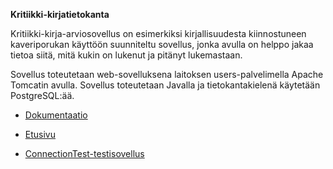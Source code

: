 **Kritiikki-kirjatietokanta**

Kritiikki-kirja-arviosovellus on esimerkiksi kirjallisuudesta kiinnostuneen kaveriporukan käyttöön suunniteltu sovellus, jonka avulla on helppo jakaa tietoa siitä, mitä kukin on lukenut ja pitänyt lukemastaan. 

Sovellus toteutetaan web-sovelluksena laitoksen users-palvelimella Apache Tomcatin avulla. Sovellus toteutetaan Javalla ja tietokantakielenä käytetään PostgreSQL:ää.

- [Dokumentaatio](doc/dokumentaatio.pdf)

- [Etusivu](http://t-tiikkala.users.cs.helsinki.fi/Kritiikki/html-demo/etusivu.html)

- [ConnectionTest-testisovellus](http://t-tiikkala.users.cs.helsinki.fi/ConnectionTest/)
